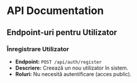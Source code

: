 # API Documentation

## Endpoint-uri pentru Utilizator

### Înregistrare Utilizator
- **Endpoint:** `POST /api/auth/register`
- **Descriere:** Creează un nou utilizator în sistem.
- **Roluri:** Nu necesită autentificare (acces public).
